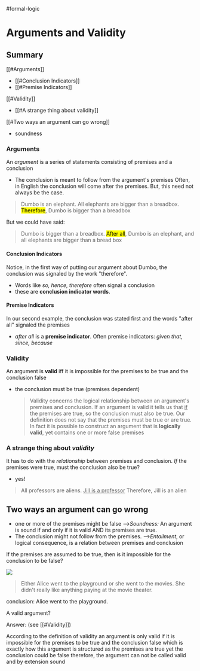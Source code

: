 #formal-logic
# Arguments and Validity
## Summary
[[#Arguments]]
- [[#Conclusion Indicators]]
- [[#Premise Indicators]]

[[#Validity]]
- [[#A strange thing about validity]]

[[#Two ways an argument can go wrong]]
- soundness

### Arguments
An *argument* is a series of statements consisting of premises and a conclusion
- The conclusion is meant to follow from the argument's premises
Often, in English the conclusion will come after the premises. But, this need not always be the case.

>Dumbo is an elephant. All elephants are bigger than a breadbox. <Mark>Therefore</Mark>, Dumbo is bigger than a breadbox

But we could have said:

>Dumbo is bigger than a breadbox. <Mark>After all</Mark>, Dumbo is an elephant, and all elephants are bigger than a bread box

#### Conclusion Indicators
Notice, in the first way of putting our argument about Dumbo, the conclusion was signaled by the work "therefore".
- Words like *so, hence, therefore* often signal a conclusion
- these are **conclusion indicator words**.

#### Premise Indicators
In our second example, the conclusion was stated first and the words "after all" signaled the premises
- *after all* is a **premise indicator**. Often premise indicators: *given that, since, because*

### Validity
An argument is **valid** iff it is impossible for the premises to be true and the conclusion false
- the conclusion must be true (premises dependent)

	>Validity concerns the logical relationship between an argument's premises and conclusion. If an argument is valid it tells us that <u>if</u> the premises are true, so the conclusion must also be true. Our definition does not say that the premises must be true or are true. In fact it is possible to construct an argument that is **logically valid**, yet contains one or more false premises

### A strange thing about *validity*
It has to do with the *relationship* between premises and conclusion. *If* the premises were true, must the conclusion also be true?
- yes!

>All professors are aliens.
<u>Jill is a professor</u>
Therefore, Jill is an alien

## Two ways an argument can go wrong
- one or more of the premises might be false
	-->*Soundness:* An argument is sound if and only if it is valid AND its premises are true.
- The conclusion might not follow from the premises.
	-->*Entailment*, or logical consequence, is a relation between premises and conclusion 
	
If the premises are assumed to be true, then is it impossible for the conclusion to be false?

![](CaptureLogic_argumentwrong.png)

>Either Alice went to the playground or she went to the movies. She didn't really like anything paying at the movie theater.

conclusion: Alice went to the playground.

A valid argument?

Answer: 
(see [[#Validity]])

According to the definition of validity an argument is only valid if it is impossible for the premises to be true and the conclusion false which is exactly how this argument is structured as the premises are true yet the conclusion could be false therefore, the argument can not be called valid and by extension sound



